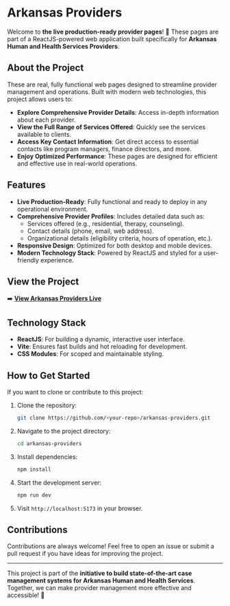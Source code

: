 # Arkansas Providers

Welcome to **the live production-ready provider pages**! 🚀 These pages are part of a ReactJS-powered web application built specifically for **Arkansas Human and Health Services Providers**.

## **About the Project**
These are real, fully functional web pages designed to streamline provider management and operations. Built with modern web technologies, this project allows users to:

- **Explore Comprehensive Provider Details**: Access in-depth information about each provider.
- **View the Full Range of Services Offered**: Quickly see the services available to clients.
- **Access Key Contact Information**: Get direct access to essential contacts like program managers, finance directors, and more.
- **Enjoy Optimized Performance**: These pages are designed for efficient and effective use in real-world operations.

## **Features**
- **Live Production-Ready**: Fully functional and ready to deploy in any operational environment.
- **Comprehensive Provider Profiles**: Includes detailed data such as:
  - Services offered (e.g., residential, therapy, counseling).
  - Contact details (phone, email, web address).
  - Organizational details (eligibility criteria, hours of operation, etc.).
- **Responsive Design**: Optimized for both desktop and mobile devices.
- **Modern Technology Stack**: Powered by ReactJS and styled for a user-friendly experience.

## **View the Project**
➡️ **[View Arkansas Providers Live](https://www.edoracases.com/providers)**

## **Technology Stack**
- **ReactJS**: For building a dynamic, interactive user interface.
- **Vite**: Ensures fast builds and hot reloading for development.
- **CSS Modules**: For scoped and maintainable styling.

## **How to Get Started**
If you want to clone or contribute to this project:

1. Clone the repository:
   ```bash
   git clone https://github.com/<your-repo>/arkansas-providers.git
   ```
2. Navigate to the project directory:
   ```bash
   cd arkansas-providers
   ```
3. Install dependencies:
   ```bash
   npm install
   ```
4. Start the development server:
   ```bash
   npm run dev
   ```
5. Visit `http://localhost:5173` in your browser.

## **Contributions**
Contributions are always welcome! Feel free to open an issue or submit a pull request if you have ideas for improving the project.

---

This project is part of the **initiative to build state-of-the-art case management systems for Arkansas Human and Health Services**. Together, we can make provider management more effective and accessible! 🌟
